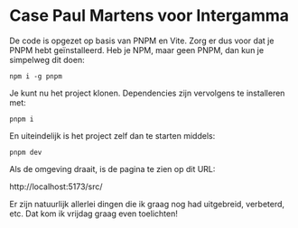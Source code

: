 # Case Paul Martens voor Intergamma

De code is opgezet op basis van PNPM en Vite. Zorg er dus voor dat je PNPM hebt geïnstalleerd. Heb je NPM, maar geen PNPM, dan kun je simpelweg dit doen:

`npm i -g pnpm`

Je kunt nu het project klonen. Dependencies zijn vervolgens te installeren met:

`pnpm i`

En uiteindelijk is het project zelf dan te starten middels:

`pnpm dev`

Als de omgeving draait, is de pagina te zien op dit URL:

http://localhost:5173/src/

Er zijn natuurlijk allerlei dingen die ik graag nog had uitgebreid, verbeterd, etc. Dat kom ik vrijdag graag even toelichten!

